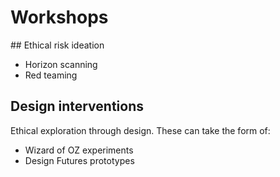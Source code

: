 # Workshops


## Ethical risk ideation

- Horizon scanning
- Red teaming


## Design interventions

Ethical exploration through design. These can take the form of:

- Wizard of OZ experiments
- Design Futures prototypes
